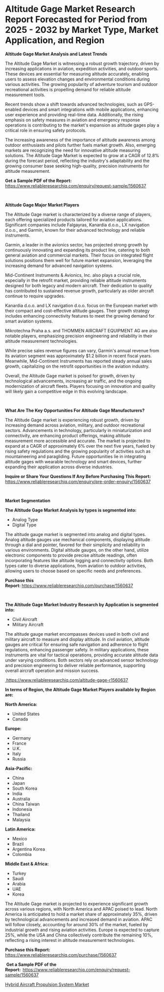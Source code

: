 <p><h1>Altitude Gage Market Research Report Forecasted for Period from 2025 -  2032 by Market Type, Market Application, and Region</h1></p><p><strong>Altitude Gage Market Analysis and Latest Trends</strong></p>
<p><p>The Altitude Gage Market is witnessing a robust growth trajectory, driven by increasing applications in aviation, expedition activities, and outdoor sports. These devices are essential for measuring altitude accurately, enabling users to assess elevation changes and environmental conditions during various activities. The growing popularity of adventure tourism and outdoor recreational activities is propelling demand for reliable altitude measurement tools.</p><p>Recent trends show a shift towards advanced technologies, such as GPS-enabled devices and smart integrations with mobile applications, enhancing user experience and providing real-time data. Additionally, the rising emphasis on safety measures in aviation and emergency response operations is contributing to the market's expansion as altitude gages play a critical role in ensuring safety protocols.</p><p>The increasing awareness of the importance of altitude awareness among outdoor enthusiasts and pilots further fuels market growth. Also, emerging markets are recognizing the need for innovative altitude measuring solutions. The Altitude Gage Market is expected to grow at a CAGR of 12.8% during the forecast period, reflecting the industry's adaptability and the growing consumer base seeking high-quality, precision instruments for altitude measurement.</p></p>
<p><strong>Get a Sample PDF of the Report:&nbsp;</strong> <a href="https://www.reliableresearchiq.com/enquiry/request-sample/1560637?utm_campaign=2042&utm_medium=2&utm_source=Github&utm_content=ia&utm_term=16022025&utm_id=altitude-gage">https://www.reliableresearchiq.com/enquiry/request-sample/1560637</a></p>
<p>&nbsp;</p>
<p><strong>Altitude Gage Major Market Players</strong></p>
<p><p>The Altitude Gage market is characterized by a diverse range of players, each offering specialized products tailored for aviation applications. Significant companies include Falgayras, Kanardia d.o.o., LX navigation d.o.o., and Garmin, known for their advanced technology and reliable instruments. </p><p>Garmin, a leader in the avionics sector, has projected strong growth by continuously innovating and expanding its product line, catering to both general aviation and commercial markets. Their focus on integrated flight solutions positions them well for future market expansion, leveraging the increasing demand for advanced navigation systems.</p><p>Mid-Continent Instruments & Avionics, Inc. also plays a crucial role, especially in the retrofit market, providing reliable altitude instruments designed for both legacy and modern aircraft. Their dedication to quality has contributed to sustained revenue growth, particularly as older aircraft continue to require upgrades.</p><p>Kanardia d.o.o. and LX navigation d.o.o. focus on the European market with their compact and cost-effective altitude gauges. Their growth strategy includes enhancing connectivity features to meet the growing demand for smart aviation systems.</p><p>Mikrotechna Praha a.s. and THOMMEN AIRCRAFT EQUIPMENT AG are also notable players, emphasizing precision engineering and reliability in their altitude measurement technologies. </p><p>While precise sales revenue figures can vary, Garmin's annual revenue from its aviation segment was approximately $1.2 billion in recent fiscal years. Meanwhile, Mid-Continent Instruments has reported steady annual sales growth, capitalizing on the retrofit opportunities in the aviation industry. </p><p>Overall, the Altitude Gage market is poised for growth, driven by technological advancements, increasing air traffic, and the ongoing modernization of aircraft fleets. Players focusing on innovation and quality will likely gain a competitive edge in this evolving landscape.</p></p>
<p>&nbsp;</p>
<p><strong>What Are The Key Opportunities For Altitude Gage Manufacturers?</strong></p>
<p><p>The Altitude Gage market is experiencing robust growth, driven by increasing demand across aviation, military, and outdoor recreational sectors. Advancements in technology, particularly in miniaturization and connectivity, are enhancing product offerings, making altitude measurement more accessible and accurate. The market is projected to expand at a CAGR of approximately 6% over the next five years, fueled by rising safety regulations and the growing popularity of activities such as mountaineering and paragliding. Future opportunities lie in integrating altitude gages with wearable technology and smart devices, further expanding their application across diverse industries.</p></p>
<p><strong>Inquire or Share Your Questions If Any Before Purchasing This Report:</strong> <a href="https://www.reliableresearchiq.com/enquiry/pre-order-enquiry/1560637?utm_campaign=2042&utm_medium=2&utm_source=Github&utm_content=ia&utm_term=16022025&utm_id=altitude-gage">https://www.reliableresearchiq.com/enquiry/pre-order-enquiry/1560637</a></p>
<p>&nbsp;</p>
<p><strong>Market Segmentation</strong></p>
<p><strong>The Altitude Gage Market Analysis by types is segmented into:</strong></p>
<p><ul><li>Analog Type</li><li>Digital Type</li></ul></p>
<p><p>The altitude gauge market is segmented into analog and digital types. Analog altitude gauges use mechanical components, displaying altitude through a dial and pointer, favored for their simplicity and reliability in various environments. Digital altitude gauges, on the other hand, utilize electronic components to provide precise altitude readings, often incorporating features like altitude logging and connectivity options. Both types cater to diverse applications, from aviation to outdoor activities, allowing users to choose based on specific needs and preferences.</p></p>
<p><strong>Purchase this Report:&nbsp;</strong><a href="https://www.reliableresearchiq.com/purchase/1560637?utm_campaign=2042&utm_medium=2&utm_source=Github&utm_content=ia&utm_term=16022025&utm_id=altitude-gage">https://www.reliableresearchiq.com/purchase/1560637</a></p>
<p>&nbsp;</p>
<p><strong>The Altitude Gage Market Industry Research by Application is segmented into:</strong></p>
<p><ul><li>Civil Aircraft</li><li>Military Aircraft</li></ul></p>
<p><p>The altitude gauge market encompasses devices used in both civil and military aircraft to measure and display altitude. In civil aviation, altitude gauges are critical for ensuring safe navigation and adherence to flight regulations, enhancing passenger safety. In military applications, these instruments are vital for tactical operations, providing accurate altitude data under varying conditions. Both sectors rely on advanced sensor technology and precision engineering to deliver reliable performance, supporting overall aircraft operation and mission success.</p></p>
<p><a href="https://www.reliableresearchiq.com/altitude-gage-r1560637?utm_campaign=2042&utm_medium=2&utm_source=Github&utm_content=ia&utm_term=16022025&utm_id=altitude-gage">&nbsp;https://www.reliableresearchiq.com/altitude-gage-r1560637</a></p>
<p><strong>In terms of Region, the Altitude Gage Market Players available by Region are:</strong></p>
<p>
    <p> <strong> North America: </strong>
        <ul>
            <li>United States</li>
            <li>Canada</li>
        </ul>
        </p> 
    <p> <strong> Europe: </strong>
        <ul>
            <li>Germany</li>
            <li>France</li>
            <li>U.K.</li>
            <li>Italy</li>
            <li>Russia</li>
        </ul>
        </p> 
    <p> <strong> Asia-Pacific: </strong>
        <ul>
            <li>China</li>
            <li>Japan</li>
            <li>South Korea</li>
            <li>India</li>
            <li>Australia</li>
            <li>China Taiwan</li>
            <li>Indonesia</li>
            <li>Thailand</li>
            <li>Malaysia</li>
        </ul>
        </p> 
    <p> <strong> Latin America: </strong>
        <ul>
            <li>Mexico</li>
            <li>Brazil</li>
            <li>Argentina Korea</li>
            <li>Colombia</li>
        </ul>
        </p> 
    <p> <strong> Middle East & Africa: </strong>
        <ul>
            <li>Turkey</li>
            <li>Saudi</li>
            <li>Arabia</li>
            <li>UAE</li>
            <li>Korea</li>
        </ul>
    </p>
    </p>
<p><p>The Altitude Gage market is projected to experience significant growth across various regions, with North America and APAC poised to lead. North America is anticipated to hold a market share of approximately 35%, driven by technological advancements and increased demand in aviation. APAC will follow closely, accounting for around 30% of the market, fueled by industrial growth and rising aviation activities. Europe is expected to capture 25%, while the USA and China collectively contribute the remaining 10%, reflecting a rising interest in altitude measurement technologies.</p></p>
<p><strong>Purchase this Report: </strong><a href="https://www.reliableresearchiq.com/purchase/1560637?utm_campaign=2042&utm_medium=2&utm_source=Github&utm_content=ia&utm_term=16022025&utm_id=altitude-gage">https://www.reliableresearchiq.com/purchase/1560637</a></p>
<p>&nbsp;<strong>Get a Sample PDF of the Report:&nbsp;&nbsp;</strong><a href="https://www.reliableresearchiq.com/enquiry/request-sample/1560637?utm_campaign=2042&utm_medium=2&utm_source=Github&utm_content=ia&utm_term=16022025&utm_id=altitude-gage">https://www.reliableresearchiq.com/enquiry/request-sample/1560637</a></p>
<p><strong></strong></p>
<p><p><a href="https://github.com/rodinayygacklezi/Market-Research-Report-List-1/blob/main/hybrid-aircraft-propulsion-system-market.md?utm_campaign=2042&utm_medium=2&utm_source=Github&utm_content=ia&utm_term=16022025&utm_id=altitude-gage">Hybrid Aircraft Propulsion System Market</a></p></p>
